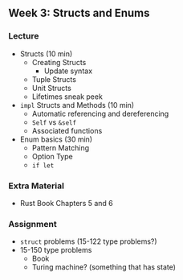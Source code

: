 ## Week 3: Structs and Enums

### Lecture
- Structs (10 min)
    - Creating Structs
        - Update syntax
    - Tuple Structs
    - Unit Structs
    - Lifetimes sneak peek
- `impl` Structs and Methods (10 min)
    - Automatic referencing and dereferencing
    - `Self` vs `&self`
    - Associated functions
- Enum basics (30 min)
    - Pattern Matching
    - Option Type
    - `if let`

### Extra Material
- Rust Book Chapters 5 and 6

### Assignment
- `struct` problems (15-122 type problems?)
- 15-150 type problems
    - Book
    - Turing machine? (something that has state)
